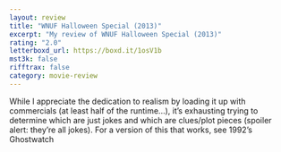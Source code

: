 ```yaml
---
layout: review
title: "WNUF Halloween Special (2013)"
excerpt: "My review of WNUF Halloween Special (2013)"
rating: "2.0"
letterboxd_url: https://boxd.it/1osV1b
mst3k: false
rifftrax: false
category: movie-review
---
```


While I appreciate the dedication to realism by loading it up with commercials (at least half of the runtime...), it’s exhausting trying to determine which are just jokes and which are clues/plot pieces (spoiler alert: they’re all jokes). For a version of this that works, see 1992’s Ghostwatch
